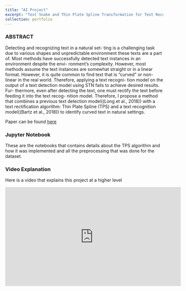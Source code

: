 ```yaml
---
title: "AI Project"
excerpt: "Text Snake and Thin Plate Spline Transformation for Text Recognition Model<br/><img src='/images/57000.png'>"
collection: portfolio
---
```


### ABSTRACT 

Detecting and recognizing text in a natural set- ting is a challenging task due to various shapes and unpredictable environment these texts are a part of. Most methods have successfully detected text instances in an environment despite the envi- ronment’s complexity. However, most methods assume the text instances are somewhat straight or in a linear format. However, it is quite common to find text that is “curved” or non-linear in the real world. Therefore, applying a text recogni- tion model on the output of a text detection model using STN fails to achieve desired results. Fur- thermore, even after detecting the text, one must rectify the text before feeding it into the text recog- nition model. Therefore, I propose a method that combines a previous text detection model((Long et al., 2018)) with a text rectification algorithm: Thin Plate Spline (TPS) and a text recognition model((Bartz et al., 2018)) to identify curved text in natural settings.

Paper can be found [here](https://sne21star.github.io/files/Mahapatra_57000_AI.pdf)


### Jupyter Notebook 
These are the notebooks that contains details about the TPS algorithm and how it was implemented and all the preprocessing that was done for the dataset.

<script src="https://gist.github.com/sne21star/4feaa0e3d53106b2dac0a5968eef9a16.js"></script>

### Video Explanation 

Here is a video that explains this project at a higher level

 <iframe width="560" height="315"
src=" https://www.youtube.com/embed/qb0FSlgmPQo" 
frameborder="0" 
allow="accelerometer; autoplay; encrypted-media; gyroscope; picture-in-picture" 
allowfullscreen></iframe>

